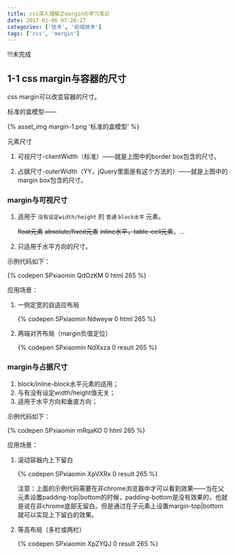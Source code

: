 ```yaml
---
title: css深入理解之marginの学习笔记
date: 2017-01-06 07:26:27
categories: ['技术', '前端技术']
tags: ['css', 'margin']
---
```


!!!未完成

## 1-1 css margin与容器的尺寸

css margin可以改变容器的尺寸。

标准的盒模型——

{% asset_img margin-1.png '标准的盒模型' %}

元素尺寸

1. 可视尺寸-clientWidth（标准）——就是上图中的border box包含的尺寸。

2. 占据尺寸-outerWidth（YY，jQuery里面是有这个方法的）——就是上图中的margin box包含的尺寸。

### margin与可视尺寸

1. 适用于 `没有设定width/height` 的 `普通` `block水平` 元素。

    ~~float元素~~ ~~absolute/fixed元素~~ ~~inline水平，table-cell元素~~，...

2. 只适用于水平方向的尺寸。

示例代码如下：

{% codepen SPxiaomin QdOzKM 0 html 265 %}

应用场景：

1. 一侧定宽的自适应布局

    {% codepen SPxiaomin Ndweyw 0 html 265 %}

2. 两端对齐布局（margin负值定位）

    {% codepen SPxiaomin NdXxza 0 result 265 %}

### margin与占据尺寸

1. block/inline-block水平元素的适用；
2. 与有没有设定width/height值无关；
3. 适用于水平方向和垂直方向；

示例代码如下：

{% codepen SPxiaomin mRqaKO 0 html 265 %}

应用场景：

1. 滚动容器内上下留白

    {% codepen SPxiaomin XpVXRx 0 result 265 %}

    注意：上面的示例代码需要在非chrome浏览器中才可以看到效果——当在父元素设置padding-top|bottom的时候，padding-bottom是没有效果的，也就是说在非chrome底部无留白。但是通过在子元素上设置margin-top|bottom就可以实现上下留白的效果。

2. 等高布局（多栏或两栏）

    <!-- TODO: 学习jQuery添加元素的几种方式，并进行总结输出，然后编写相关的js代码 -->

    {% codepen SPxiaomin XpZYQJ 0 result 265 %}

